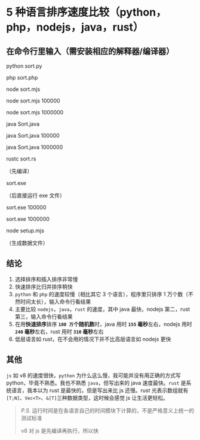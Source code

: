 # 5 种语言排序速度比较（python，php，nodejs，java，rust）

## 在命令行里输入（需安装相应的解释器/编译器）

python sort.py

php sort.php

node sort.mjs

node sort.mjs 100000

node sort.mjs 1000000

java Sort.java

java Sort.java 100000

java Sort.java 1000000

rustc sort.rs

（先编译）

sort.exe

（后直接运行 exe 文件）

sort.exe 100000

sort.exe 1000000

node setup.mjs

（生成数据文件）

## 结论

1. 选择排序和插入排序非常慢
1. 快速排序比归并排序稍快
1. `python` 和 `php` 的速度较慢（相比其它 3 个语言），程序里只排序 1 万个数（不然时间太长），输入命令行看结果
1. 主要比较 `nodejs`，`java`，`rust` 的速度，其中 java 最快，nodejs 第二，rust 第三，输入命令行看结果
1. 在用**快速排序**排序 **`100 万`个随机数**时，java 用时 **`155` 毫秒**左右，nodejs 用时 **`240` 毫秒**左右，rust 用时 **`310` 毫秒**左右
1. 低层语言如 rust，在不会用的情况下并不比高层语言如 nodejs 更快

## 其他

`js` 如 v8 的速度很快，`python` 为什么这么慢，我可能并没有用正确的方式写 python，毕竟不熟悉。我也不熟悉 `java`，但写出来的 java 速度最快。`rust` 是系统语言，我本以为 rust 是最快的，但是写出来比 js 还慢。rust 光表示数组就有`[T;N]`、`Vec<T>`、`&[T]`三种数据类型，这时候会感觉 js 让生活更轻松。

> _P.S._ 运行时间是在各语言自己的时间模块下计算的，不是严格意义上统一的测试标准
>
> v8 对 js 是先编译再执行，所以快
